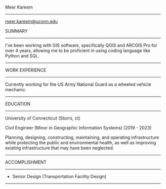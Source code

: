 Meer Kareem

***

meer.kareem@uconn.edu

SUMMARY
***
I've been working with GIS software, specifically QGIS and ARCGIS Pro for over 4 years, allowing me
to be proficient in using coding language like Python and SQL. 
*** 
 WORK EXPERIENCE
 ***
Currently working for the US Army National Guard as a wheeled vehicle mechanic. 
***
EDUCATION
***
University of Connecticut (Storrs, ct)

Civil Engineer (Minor in Geographic Information Systems) (2019 - 2023)

Planning, designing, constructing, maintaining, and operating infrastructure while protecting the public and 
environmental health, as well as improving existing infrastructure that may have been neglected.
***
ACCOMPLISHMENT
***
- Senior Design (Transportation Facility Design)
***





